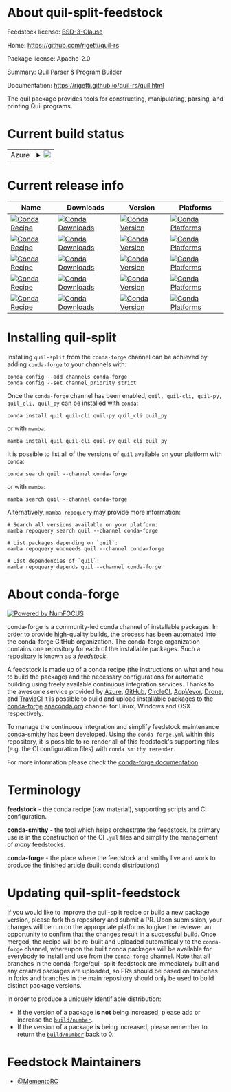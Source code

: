 About quil-split-feedstock
==========================

Feedstock license: [BSD-3-Clause](https://github.com/conda-forge/quil-split-feedstock/blob/main/LICENSE.txt)

Home: https://github.com/rigetti/quil-rs

Package license: Apache-2.0

Summary: Quil Parser & Program Builder

Documentation: https://rigetti.github.io/quil-rs/quil.html

The quil package provides tools for constructing, manipulating, parsing, and printing Quil programs.


Current build status
====================


<table>
    
  <tr>
    <td>Azure</td>
    <td>
      <details>
        <summary>
          <a href="https://dev.azure.com/conda-forge/feedstock-builds/_build/latest?definitionId=22241&branchName=main">
            <img src="https://dev.azure.com/conda-forge/feedstock-builds/_apis/build/status/quil-split-feedstock?branchName=main">
          </a>
        </summary>
        <table>
          <thead><tr><th>Variant</th><th>Status</th></tr></thead>
          <tbody><tr>
              <td>linux_64_numpy1.22python3.10.____cpython</td>
              <td>
                <a href="https://dev.azure.com/conda-forge/feedstock-builds/_build/latest?definitionId=22241&branchName=main">
                  <img src="https://dev.azure.com/conda-forge/feedstock-builds/_apis/build/status/quil-split-feedstock?branchName=main&jobName=linux&configuration=linux%20linux_64_numpy1.22python3.10.____cpython" alt="variant">
                </a>
              </td>
            </tr><tr>
              <td>linux_64_numpy1.22python3.8.____cpython</td>
              <td>
                <a href="https://dev.azure.com/conda-forge/feedstock-builds/_build/latest?definitionId=22241&branchName=main">
                  <img src="https://dev.azure.com/conda-forge/feedstock-builds/_apis/build/status/quil-split-feedstock?branchName=main&jobName=linux&configuration=linux%20linux_64_numpy1.22python3.8.____cpython" alt="variant">
                </a>
              </td>
            </tr><tr>
              <td>linux_64_numpy1.22python3.9.____cpython</td>
              <td>
                <a href="https://dev.azure.com/conda-forge/feedstock-builds/_build/latest?definitionId=22241&branchName=main">
                  <img src="https://dev.azure.com/conda-forge/feedstock-builds/_apis/build/status/quil-split-feedstock?branchName=main&jobName=linux&configuration=linux%20linux_64_numpy1.22python3.9.____cpython" alt="variant">
                </a>
              </td>
            </tr><tr>
              <td>linux_64_numpy1.23python3.11.____cpython</td>
              <td>
                <a href="https://dev.azure.com/conda-forge/feedstock-builds/_build/latest?definitionId=22241&branchName=main">
                  <img src="https://dev.azure.com/conda-forge/feedstock-builds/_apis/build/status/quil-split-feedstock?branchName=main&jobName=linux&configuration=linux%20linux_64_numpy1.23python3.11.____cpython" alt="variant">
                </a>
              </td>
            </tr><tr>
              <td>osx_64_numpy1.22python3.10.____cpython</td>
              <td>
                <a href="https://dev.azure.com/conda-forge/feedstock-builds/_build/latest?definitionId=22241&branchName=main">
                  <img src="https://dev.azure.com/conda-forge/feedstock-builds/_apis/build/status/quil-split-feedstock?branchName=main&jobName=osx&configuration=osx%20osx_64_numpy1.22python3.10.____cpython" alt="variant">
                </a>
              </td>
            </tr><tr>
              <td>osx_64_numpy1.22python3.8.____cpython</td>
              <td>
                <a href="https://dev.azure.com/conda-forge/feedstock-builds/_build/latest?definitionId=22241&branchName=main">
                  <img src="https://dev.azure.com/conda-forge/feedstock-builds/_apis/build/status/quil-split-feedstock?branchName=main&jobName=osx&configuration=osx%20osx_64_numpy1.22python3.8.____cpython" alt="variant">
                </a>
              </td>
            </tr><tr>
              <td>osx_64_numpy1.22python3.9.____cpython</td>
              <td>
                <a href="https://dev.azure.com/conda-forge/feedstock-builds/_build/latest?definitionId=22241&branchName=main">
                  <img src="https://dev.azure.com/conda-forge/feedstock-builds/_apis/build/status/quil-split-feedstock?branchName=main&jobName=osx&configuration=osx%20osx_64_numpy1.22python3.9.____cpython" alt="variant">
                </a>
              </td>
            </tr><tr>
              <td>osx_64_numpy1.23python3.11.____cpython</td>
              <td>
                <a href="https://dev.azure.com/conda-forge/feedstock-builds/_build/latest?definitionId=22241&branchName=main">
                  <img src="https://dev.azure.com/conda-forge/feedstock-builds/_apis/build/status/quil-split-feedstock?branchName=main&jobName=osx&configuration=osx%20osx_64_numpy1.23python3.11.____cpython" alt="variant">
                </a>
              </td>
            </tr><tr>
              <td>win_64_numpy1.22python3.10.____cpython</td>
              <td>
                <a href="https://dev.azure.com/conda-forge/feedstock-builds/_build/latest?definitionId=22241&branchName=main">
                  <img src="https://dev.azure.com/conda-forge/feedstock-builds/_apis/build/status/quil-split-feedstock?branchName=main&jobName=win&configuration=win%20win_64_numpy1.22python3.10.____cpython" alt="variant">
                </a>
              </td>
            </tr><tr>
              <td>win_64_numpy1.22python3.8.____cpython</td>
              <td>
                <a href="https://dev.azure.com/conda-forge/feedstock-builds/_build/latest?definitionId=22241&branchName=main">
                  <img src="https://dev.azure.com/conda-forge/feedstock-builds/_apis/build/status/quil-split-feedstock?branchName=main&jobName=win&configuration=win%20win_64_numpy1.22python3.8.____cpython" alt="variant">
                </a>
              </td>
            </tr><tr>
              <td>win_64_numpy1.22python3.9.____cpython</td>
              <td>
                <a href="https://dev.azure.com/conda-forge/feedstock-builds/_build/latest?definitionId=22241&branchName=main">
                  <img src="https://dev.azure.com/conda-forge/feedstock-builds/_apis/build/status/quil-split-feedstock?branchName=main&jobName=win&configuration=win%20win_64_numpy1.22python3.9.____cpython" alt="variant">
                </a>
              </td>
            </tr><tr>
              <td>win_64_numpy1.23python3.11.____cpython</td>
              <td>
                <a href="https://dev.azure.com/conda-forge/feedstock-builds/_build/latest?definitionId=22241&branchName=main">
                  <img src="https://dev.azure.com/conda-forge/feedstock-builds/_apis/build/status/quil-split-feedstock?branchName=main&jobName=win&configuration=win%20win_64_numpy1.23python3.11.____cpython" alt="variant">
                </a>
              </td>
            </tr>
          </tbody>
        </table>
      </details>
    </td>
  </tr>
</table>

Current release info
====================

| Name | Downloads | Version | Platforms |
| --- | --- | --- | --- |
| [![Conda Recipe](https://img.shields.io/badge/recipe-quil-green.svg)](https://anaconda.org/conda-forge/quil) | [![Conda Downloads](https://img.shields.io/conda/dn/conda-forge/quil.svg)](https://anaconda.org/conda-forge/quil) | [![Conda Version](https://img.shields.io/conda/vn/conda-forge/quil.svg)](https://anaconda.org/conda-forge/quil) | [![Conda Platforms](https://img.shields.io/conda/pn/conda-forge/quil.svg)](https://anaconda.org/conda-forge/quil) |
| [![Conda Recipe](https://img.shields.io/badge/recipe-quil--cli-green.svg)](https://anaconda.org/conda-forge/quil-cli) | [![Conda Downloads](https://img.shields.io/conda/dn/conda-forge/quil-cli.svg)](https://anaconda.org/conda-forge/quil-cli) | [![Conda Version](https://img.shields.io/conda/vn/conda-forge/quil-cli.svg)](https://anaconda.org/conda-forge/quil-cli) | [![Conda Platforms](https://img.shields.io/conda/pn/conda-forge/quil-cli.svg)](https://anaconda.org/conda-forge/quil-cli) |
| [![Conda Recipe](https://img.shields.io/badge/recipe-quil--py-green.svg)](https://anaconda.org/conda-forge/quil-py) | [![Conda Downloads](https://img.shields.io/conda/dn/conda-forge/quil-py.svg)](https://anaconda.org/conda-forge/quil-py) | [![Conda Version](https://img.shields.io/conda/vn/conda-forge/quil-py.svg)](https://anaconda.org/conda-forge/quil-py) | [![Conda Platforms](https://img.shields.io/conda/pn/conda-forge/quil-py.svg)](https://anaconda.org/conda-forge/quil-py) |
| [![Conda Recipe](https://img.shields.io/badge/recipe-quil_cli-green.svg)](https://anaconda.org/conda-forge/quil_cli) | [![Conda Downloads](https://img.shields.io/conda/dn/conda-forge/quil_cli.svg)](https://anaconda.org/conda-forge/quil_cli) | [![Conda Version](https://img.shields.io/conda/vn/conda-forge/quil_cli.svg)](https://anaconda.org/conda-forge/quil_cli) | [![Conda Platforms](https://img.shields.io/conda/pn/conda-forge/quil_cli.svg)](https://anaconda.org/conda-forge/quil_cli) |
| [![Conda Recipe](https://img.shields.io/badge/recipe-quil_py-green.svg)](https://anaconda.org/conda-forge/quil_py) | [![Conda Downloads](https://img.shields.io/conda/dn/conda-forge/quil_py.svg)](https://anaconda.org/conda-forge/quil_py) | [![Conda Version](https://img.shields.io/conda/vn/conda-forge/quil_py.svg)](https://anaconda.org/conda-forge/quil_py) | [![Conda Platforms](https://img.shields.io/conda/pn/conda-forge/quil_py.svg)](https://anaconda.org/conda-forge/quil_py) |

Installing quil-split
=====================

Installing `quil-split` from the `conda-forge` channel can be achieved by adding `conda-forge` to your channels with:

```
conda config --add channels conda-forge
conda config --set channel_priority strict
```

Once the `conda-forge` channel has been enabled, `quil, quil-cli, quil-py, quil_cli, quil_py` can be installed with `conda`:

```
conda install quil quil-cli quil-py quil_cli quil_py
```

or with `mamba`:

```
mamba install quil quil-cli quil-py quil_cli quil_py
```

It is possible to list all of the versions of `quil` available on your platform with `conda`:

```
conda search quil --channel conda-forge
```

or with `mamba`:

```
mamba search quil --channel conda-forge
```

Alternatively, `mamba repoquery` may provide more information:

```
# Search all versions available on your platform:
mamba repoquery search quil --channel conda-forge

# List packages depending on `quil`:
mamba repoquery whoneeds quil --channel conda-forge

# List dependencies of `quil`:
mamba repoquery depends quil --channel conda-forge
```


About conda-forge
=================

[![Powered by
NumFOCUS](https://img.shields.io/badge/powered%20by-NumFOCUS-orange.svg?style=flat&colorA=E1523D&colorB=007D8A)](https://numfocus.org)

conda-forge is a community-led conda channel of installable packages.
In order to provide high-quality builds, the process has been automated into the
conda-forge GitHub organization. The conda-forge organization contains one repository
for each of the installable packages. Such a repository is known as a *feedstock*.

A feedstock is made up of a conda recipe (the instructions on what and how to build
the package) and the necessary configurations for automatic building using freely
available continuous integration services. Thanks to the awesome service provided by
[Azure](https://azure.microsoft.com/en-us/services/devops/), [GitHub](https://github.com/),
[CircleCI](https://circleci.com/), [AppVeyor](https://www.appveyor.com/),
[Drone](https://cloud.drone.io/welcome), and [TravisCI](https://travis-ci.com/)
it is possible to build and upload installable packages to the
[conda-forge](https://anaconda.org/conda-forge) [anaconda.org](https://anaconda.org/)
channel for Linux, Windows and OSX respectively.

To manage the continuous integration and simplify feedstock maintenance
[conda-smithy](https://github.com/conda-forge/conda-smithy) has been developed.
Using the ``conda-forge.yml`` within this repository, it is possible to re-render all of
this feedstock's supporting files (e.g. the CI configuration files) with ``conda smithy rerender``.

For more information please check the [conda-forge documentation](https://conda-forge.org/docs/).

Terminology
===========

**feedstock** - the conda recipe (raw material), supporting scripts and CI configuration.

**conda-smithy** - the tool which helps orchestrate the feedstock.
                   Its primary use is in the construction of the CI ``.yml`` files
                   and simplify the management of *many* feedstocks.

**conda-forge** - the place where the feedstock and smithy live and work to
                  produce the finished article (built conda distributions)


Updating quil-split-feedstock
=============================

If you would like to improve the quil-split recipe or build a new
package version, please fork this repository and submit a PR. Upon submission,
your changes will be run on the appropriate platforms to give the reviewer an
opportunity to confirm that the changes result in a successful build. Once
merged, the recipe will be re-built and uploaded automatically to the
`conda-forge` channel, whereupon the built conda packages will be available for
everybody to install and use from the `conda-forge` channel.
Note that all branches in the conda-forge/quil-split-feedstock are
immediately built and any created packages are uploaded, so PRs should be based
on branches in forks and branches in the main repository should only be used to
build distinct package versions.

In order to produce a uniquely identifiable distribution:
 * If the version of a package **is not** being increased, please add or increase
   the [``build/number``](https://docs.conda.io/projects/conda-build/en/latest/resources/define-metadata.html#build-number-and-string).
 * If the version of a package **is** being increased, please remember to return
   the [``build/number``](https://docs.conda.io/projects/conda-build/en/latest/resources/define-metadata.html#build-number-and-string)
   back to 0.

Feedstock Maintainers
=====================

* [@MementoRC](https://github.com/MementoRC/)

